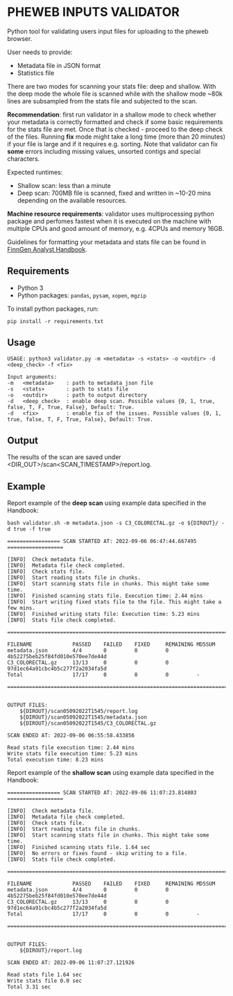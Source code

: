 # PHEWEB INPUTS VALIDATOR


Python tool for validating users input files for uploading to the pheweb browser. 

User needs to provide:
+ Metadata file in JSON format 
+ Statistics file

There are two modes for scanning your stats file: deep and shallow. With the deep mode the whole file is scanned while with the shallow mode ~80k lines are subsampled from the stats file and subjected to the scan. 

**Recommendation**: first run validator in a shallow mode to check whether your metadata is correctly formatted and check if some basic requirements for the stats file are met. Once that is checked - proceed to the deep check of the files. Running **fix** mode might take a long time (more than 20 minutes) if your file is large and if it requires e.g. sorting. Note that validator can fix **some** errors including missing values, unsorted contigs and special characters. 

Expected runtimes:
+ Shallow scan: less than a minute
+ Deep scan: 700MB file is scanned, fixed and written in ~10-20 mins depending on the available resources.


**Machine resource requirements**: validator uses multiprocessing python package and perfomes fastest when it is executed on the machine with multiple CPUs and good amount of memory, e.g. 4CPUs and memory 16GB.


Guidelines for formatting your metadata and stats file can be found in [FinnGen Analyst Handbook](https://finngen.gitbook.io/finngen-analyst-handbook/working-in-the-sandbox/which-tools-are-available/untitled/how-to-set-up-a-pheweb-browser-for-summary-statistics). 

## Requirements

+ Python 3
+ Python packages: `pandas`, `pysam`, `xopen`, `mgzip`

To install python packages, run:
```
pip install -r requirements.txt
```


## Usage
```
USAGE: python3 validator.py -m <metadata> -s <stats> -o <outdir> -d <deep_check> -f <fix>

Input arguments:
-m   <metadata>    : path to metadata json file
-s   <stats>       : path to stats file
-o   <outdir>      : path to output directory
-d   <deep_check>  : enable deep scan. Possible values {0, 1, true, false, T, F, True, False}, Default: True.
-d   <fix>         : enable fix of the issues. Possible values {0, 1, true, false, T, F, True, False}, Default: True. 
```

## Output

The results of the scan are saved under <DIR_OUT>/scan<SCAN_TIMESTAMP>/report.log.

## Example

Report example of the **deep scan** using example data specified in the Handbook:
```
bash validator.sh -m metadata.json -s C3_COLORECTAL.gz -o ${DIROUT}/ -d true -f true

================= SCAN STARTED AT: 2022-09-06 06:47:44.667495 ==================

[INFO]  Check metadata file.
[INFO]  Metadata file check completed.
[INFO]  Check stats file.
[INFO]  Start reading stats file in chunks.
[INFO]  Start scanning stats file in chunks. This might take some time.
[INFO]  Finished scanning stats file. Execution time: 2.44 mins
[INFO]  Start writing fixed stats file to the file. This might take a few mins.
[INFO]  Finished writing stats file: Execution time: 5.23 mins
[INFO]  Stats file check completed.

================================================================================

FILENAME             PASSED    FAILED    FIXED     REMAINING MD5SUM
metadata.json        4/4       0         0         0         4b52275beb25f84fd010e570ee7de44d
C3_COLORECTAL.gz     13/13     0         0         0         97d1ec64a91cbc4b5c277f2a2034fa5d
Total                17/17     0         0         0         -

================================================================================


OUTPUT FILES:
	${DIROUT}/scan05092022T1545/report.log
	${DIROUT}/scan05092022T1545/metadata.json
	${DIROUT}/scan05092022T1545/C3_COLORECTAL.gz

SCAN ENDED AT: 2022-09-06 06:55:58.433856

Read stats file execution time: 2.44 mins
Write stats file execution time: 5.23 mins
Total execution time: 8.23 mins

```

Report example of the **shallow scan** using example data specified in the Handbook:
```
================= SCAN STARTED AT: 2022-09-06 11:07:23.814803 ==================

[INFO]  Check metadata file.
[INFO]  Metadata file check completed.
[INFO]  Check stats file.
[INFO]  Start reading stats file in chunks.
[INFO]  Start scanning stats file in chunks. This might take some time.
[INFO]  Finished scanning stats file. 1.64 sec
[INFO]  No errors or fixes found - skip writing to a file.
[INFO]  Stats file check completed.

================================================================================

FILENAME             PASSED    FAILED    FIXED     REMAINING MD5SUM
metadata.json        4/4       0         0         0         4b52275beb25f84fd010e570ee7de44d
C3_COLORECTAL.gz     13/13     0         0         0         97d1ec64a91cbc4b5c277f2a2034fa5d
Total                17/17     0         0         0         -         

================================================================================


OUTPUT FILES:
	${DIROUT}/report.log

SCAN ENDED AT: 2022-09-06 11:07:27.121926

Read stats file 1.64 sec
Write stats file 0.0 sec
Total 3.31 sec


```

